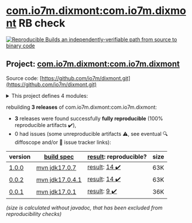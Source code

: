 [com.io7m.dixmont:com.io7m.dixmont](https://central.sonatype.com/artifact/com.io7m.dixmont/com.io7m.dixmont/versions) RB check
=======

[![Reproducible Builds](https://reproducible-builds.org/images/logos/rb.svg) an independently-verifiable path from source to binary code](https://reproducible-builds.org/)

## Project: [com.io7m.dixmont:com.io7m.dixmont](https://central.sonatype.com/artifact/com.io7m.dixmont/com.io7m.dixmont/versions)

Source code: [https://github.com/io7m/dixmont.git](https://github.com/io7m/dixmont.git)

<details><summary>This project defines 4 modules:</summary>

* [com.io7m.dixmont:com.io7m.dixmont](https://central.sonatype.com/artifact/com.io7m.dixmont/com.io7m.dixmont/1.0.0)
* [com.io7m.dixmont:com.io7m.dixmont.colors](https://central.sonatype.com/artifact/com.io7m.dixmont/com.io7m.dixmont.colors/1.0.0)
* [com.io7m.dixmont:com.io7m.dixmont.core](https://central.sonatype.com/artifact/com.io7m.dixmont/com.io7m.dixmont.core/1.0.0)
* [com.io7m.dixmont:com.io7m.dixmont.tests](https://central.sonatype.com/artifact/com.io7m.dixmont/com.io7m.dixmont.tests/1.0.0)
</details>

rebuilding **3 releases** of com.io7m.dixmont:com.io7m.dixmont:
- **3** releases were found successfully **fully reproducible** (100% reproducible artifacts :heavy_check_mark:),
- 0 had issues (some unreproducible artifacts :warning:, see eventual :mag: diffoscope and/or :memo: issue tracker links):

| version | [build spec](/BUILDSPEC.md) | [result](https://reproducible-builds.org/docs/jvm/): reproducible? | size |
| -- | --------- | ------ | -- |
| [1.0.0](https://central.sonatype.com/artifact/com.io7m.dixmont/com.io7m.dixmont/1.0.0/pom) | [mvn jdk17.0.7](com.io7m.dixmont-1.0.0.buildspec) | [result](com.io7m.dixmont-1.0.0.buildinfo): [14 :heavy_check_mark: ](com.io7m.dixmont-1.0.0.buildcompare) | 63K |
| [0.0.2](https://central.sonatype.com/artifact/com.io7m.dixmont/com.io7m.dixmont/0.0.2/pom) | [mvn jdk17.0.4.1](com.io7m.dixmont-0.0.2.buildspec) | [result](com.io7m.dixmont-0.0.2.buildinfo): [14 :heavy_check_mark: ](com.io7m.dixmont-0.0.2.buildcompare) | 63K |
| [0.0.1](https://central.sonatype.com/artifact/com.io7m.dixmont/com.io7m.dixmont/0.0.1/pom) | [mvn jdk17.0.1](com.io7m.dixmont-0.0.1.buildspec) | [result](com.io7m.dixmont-0.0.1.buildinfo): [9 :heavy_check_mark: ](com.io7m.dixmont-0.0.1.buildcompare) | 36K |

<i>(size is calculated without javadoc, that has been excluded from reproducibility checks)</i>
